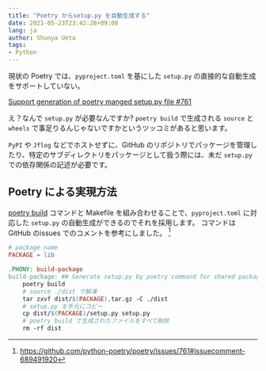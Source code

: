 ```yaml
---
title: "Poetry からsetup.py を自動生成する"
date: 2021-05-23T23:42:28+09:00
lang: ja
author: Shunya Ueta
tags:
- Python
---
```


現状の Poetry では、`pyproject.toml` を基にした `setup.py` の直接的な自動生成をサポートしていない。

[Support generation of poetry manged setup.py file #761](https://github.com/python-poetry/poetry/issues/761)

え？なんで `setup.py` が必要なんですか? `poetry build` で生成される `source` と `wheels` で事足りるんじゃないですかというツッコミがあると思います。

`PyPI` や `Jflog` などでホストせずに、GitHub のリポジトリでパッケージを管理したり、特定のサブディレクトリをパッケージとして扱う際には、未だ `setup.py` での依存関係の記述が必要です。

## Poetry による実現方法

[poetry build](https://python-poetry.org/docs/cli/#build) コマンドと Makefile を組み合わせることで、`pyproject.toml` に対応した `setup.py` の自動生成ができるのでそれを採用します。
コマンドはGitHub のissues でのコメントを参考にしました。 [^1]

```Makefile
# package name
PACKAGE = lib

.PHONY: build-package
build-package: ## Generate setup.py by poetry command for shared package 
    poetry build
    # source ./dist で解凍
    tar zxvf dist/$(PACKAGE).tar.gz -C ./dist
    # setup.py を手元にコピー
    cp dist/$(PACKAGE)/setup.py setup.py
    # poetry build で生成されたファイルをすべて削除
    rm -rf dist
```

[^1]: https://github.com/python-poetry/poetry/issues/761#issuecomment-689491920
